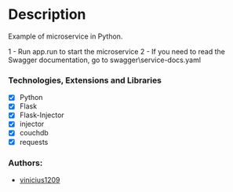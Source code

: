 # Description #

Example of microservice in Python.

1 - Run app.run to start the microservice
2 - If you need to read the Swagger documentation, go to swagger\service-docs.yaml

### Technologies, Extensions and Libraries

- [x] Python
- [x] Flask
- [x] Flask-Injector
- [x] injector
- [x] couchdb
- [x] requests

### Authors:
  - [vinicius1209](https://github.com/vinicius1209)
